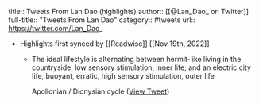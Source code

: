 title:: Tweets From Lan Dao (highlights)
author:: [[@Lan_Dao_ on Twitter]]
full-title:: "Tweets From Lan Dao"
category:: #tweets
url:: https://twitter.com/Lan_Dao_

- Highlights first synced by [[Readwise]] [[Nov 19th, 2022]]
	- The ideal lifestyle is alternating between hermit-like living in the countryside, low sensory stimulation, inner life; and an electric city life, buoyant, erratic, high sensory stimulation, outer life
	  
	  Apollonian / Dionysian cycle ([View Tweet](https://twitter.com/Lan_Dao_/status/1528246780613173248))